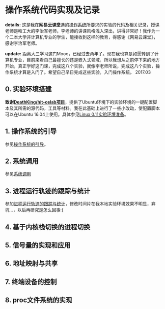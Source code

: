 # 操作系统代码实现及记录

**details:** 这是我在**网易云课堂**选的[操作系统](http://mooc.study.163.com/course/HIT-1000002004?tid=2001329005#/info)所要求的实验的代码及相关记录，授课老师是哈工大的李治军老师，李老师的讲课风格浅入深出，讲得非常好！我作为一个二本大学非计算机专业的学生，能接收到这样的教育，得感谢《网易云课堂》，感谢李治军老师。

**update:** 距离大三学习这门Mooc，已经过去两年了。现在我也算是如愿转到了计算机专业，目前来看自己最擅长的还是嵌入式领域，所以我想从之前停下来的地方开始，真正学好这门课，完成这八个实验，就像李老师所说，完成这八个实验，操作系统才算是入门了。希望自己早日完成这些实验，入门操作系统。
2017.03

## 0. 实验环境搭建
**致谢[DeathKing/hit-oslab项目](https://github.com/DeathKing/hit-oslab)**，提供了Ubuntu环境下的实验环境的一键配置脚本及其所需的源代码，工具等材料。我在此基础上进行了一些小改动，使配置脚本可以在Ubuntu 16.04上使用。具体参见[Linux 0.11实验环境准备](https://github.com/Wangzhike/HIT-Linux-0.11/blob/master/prepEnv/准备安装环境.md)。

## 1. 操作系统的引导
参见[操作系统的引导](https://github.com/Wangzhike/HIT-Linux-0.11/blob/master/1-boot/OS-booting.md)。

## 2. 系统调用    
参见[系统调用](https://github.com/Wangzhike/HIT-Linux-0.11/blob/master/2-syscall/2-syscall.md)

## 3. 进程运行轨迹的跟踪与统计
参加[进程运行轨迹的跟踪与统计](https://github.com/Wangzhike/HIT-Linux-0.11/blob/master/3-processTrack/3-processTrack.md)，修改时间片在我本地实验环境效果不明显，弃坑...，以后再研究是怎么回事:(

## 4. 基于内核栈切换的进程切换

## 5. 信号量的实现和应用

## 6. 地址映射与共享

## 7. 终端设备的控制

## 8. proc文件系统的实现
